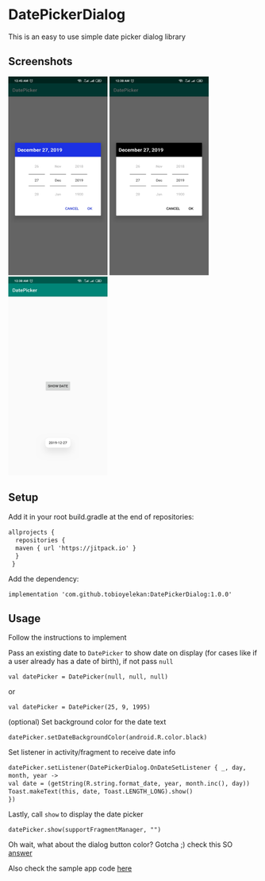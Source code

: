 # DatePickerDialog
This is an easy to use simple date picker dialog library

## Screenshots

<img src=https://github.com/tobioyelekan/DatePickerDialog/blob/master/screenshots/Screenshot_blue.jpg height="400" width="200"> <img src=https://github.com/tobioyelekan/DatePickerDialog/blob/master/screenshots/Screenshot_black.jpg height="400" width="200">
<img src=https://github.com/tobioyelekan/DatePickerDialog/blob/master/screenshots/Screenshot_toast.jpg height="400" width="200">
## Setup
Add it in your root build.gradle at the end of repositories:
```
allprojects {
  repositories {
  maven { url 'https://jitpack.io' }
  }
 }
```

Add the dependency:
```
implementation 'com.github.tobioyelekan:DatePickerDialog:1.0.0'
```

## Usage
Follow the instructions to implement

Pass an existing date to `DatePicker` to show date on display (for cases like if a user already has a date of birth), if not pass `null`

```
val datePicker = DatePicker(null, null, null)
```
or

```
val datePicker = DatePicker(25, 9, 1995)
```

(optional) Set background color for the date text
```
datePicker.setDateBackgroundColor(android.R.color.black)
```

Set listener in activity/fragment to receive date info
```
datePicker.setListener(DatePickerDialog.OnDateSetListener { _, day, month, year ->
val date = (getString(R.string.format_date, year, month.inc(), day))
Toast.makeText(this, date, Toast.LENGTH_LONG).show()
})
```

Lastly, call `show` to display the date picker
```
datePicker.show(supportFragmentManager, "")
```

Oh wait, what about the dialog button color? Gotcha ;) check this SO <a href=https://stackoverflow.com/a/42373688/8900747> answer</a>

Also check the sample app code <a href=https://github.com/tobioyelekan/DatePickerDialog/tree/master/app>here</a>
